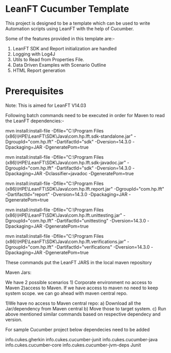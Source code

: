 # LeanFT Cucumber Template
This project is designed to be a template which can be used to write Automation scripts using LeanFT with the help of Cucumber. 

Some of the features provided in this template are:-
1. LeanFT SDK and Report initialization are handled
2. Logging with Log4J
3. Utils to Read from Properties File.
4. Data Driven Examples with Scenario Outline
5. HTML Report generation

# Prerequisites

Note: This is aimed for LeanFT V14.03

Following batch commands need to be executed in order for Maven to read the LeanFT dependencies:-

mvn install:install-file -Dfile="C:\Program Files (x86)\HPE\LeanFT\SDK\Java\com.hp.lft.sdk-standalone.jar" -DgroupId="com.hp.lft" -DartifactId="sdk" -Dversion=14.3.0 -Dpackaging=JAR -DgeneratePom=true

mvn install:install-file -Dfile="C:\Program Files (x86)\HPE\LeanFT\SDK\Java\com.hp.lft.sdk-javadoc.jar" -DgroupId="com.hp.lft" -DartifactId="sdk" -Dversion=14.3.0 -Dpackaging=JAR -Dclassifier=javadoc -DgeneratePom=true

mvn install:install-file -Dfile="C:\Program Files (x86)\HPE\LeanFT\SDK\Java\com.hp.lft.report.jar" -DgroupId="com.hp.lft" -DartifactId="report" -Dversion=14.3.0 -Dpackaging=JAR -DgeneratePom=true

mvn install:install-file -Dfile="C:\Program Files (x86)\HPE\LeanFT\SDK\Java\com.hp.lft.unittesting.jar" -DgroupId="com.hp.lft" -DartifactId="unittesting" -Dversion=14.3.0 -Dpackaging=JAR -DgeneratePom=true

mvn install:install-file -Dfile="C:\Program Files (x86)\HPE\LeanFT\SDK\Java\com.hp.lft.verifications.jar" -DgroupId="com.hp.lft" -DartifactId="verifications" -Dversion=14.3.0 -Dpackaging=JAR -DgeneratePom=true

These commands put the LeanFT JARS in the local maven repository


Maven Jars:

We have 2 possible scenarios 1) Corporate environment no access to Maven 2)access to Maven. If we have access to maven no need to keep system scope. we can go ahead with maven central repo.

1)We have no access to Maven central repo:
a) Download all the Jar/dependency from Maven central 
b) Move those to target system.
c) Run above mentioned similar commands based on respective dependecy and version.

For sample Cucumber project below dependecies need to be added

info.cukes.gherkin
info.cukes.cucumber-junit
info.cukes.cucumber-java
info.cukes.cucumber-core 
info.cukes.cucumber-jvm-deps
Junit